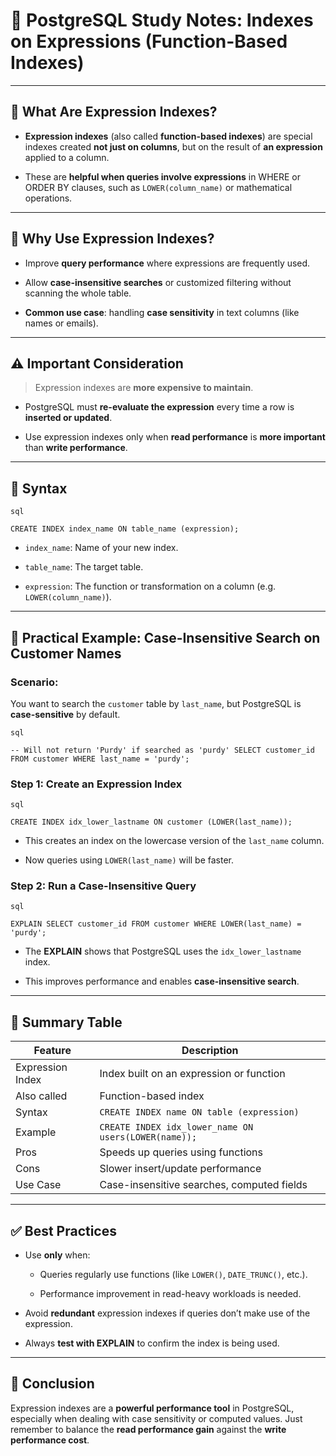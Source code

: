# 📘 PostgreSQL Study Notes: **Indexes on Expressions (Function-Based Indexes)**

---

## 🧠 What Are Expression Indexes?

- **Expression indexes** (also called **function-based indexes**) are special indexes created **not just on columns**, but on the result of **an expression** applied to a column.
    
- These are **helpful when queries involve expressions** in WHERE or ORDER BY clauses, such as `LOWER(column_name)` or mathematical operations.
    

---

## 🧰 Why Use Expression Indexes?

- Improve **query performance** where expressions are frequently used.
    
- Allow **case-insensitive searches** or customized filtering without scanning the whole table.
    
- **Common use case**: handling **case sensitivity** in text columns (like names or emails).
    

---

## ⚠️ Important Consideration

> Expression indexes are **more expensive to maintain**.

- PostgreSQL must **re-evaluate the expression** every time a row is **inserted or updated**.
    
- Use expression indexes only when **read performance** is **more important** than **write performance**.
    

---

## 📐 Syntax
	
	sql
	
`CREATE INDEX index_name ON table_name (expression);`

- `index_name`: Name of your new index.
    
- `table_name`: The target table.
    
- `expression`: The function or transformation on a column (e.g. `LOWER(column_name)`).
    

---

## 🧪 Practical Example: Case-Insensitive Search on Customer Names

### Scenario:

You want to search the `customer` table by `last_name`, but PostgreSQL is **case-sensitive** by default.
	
	sql
	
`-- Will not return 'Purdy' if searched as 'purdy' SELECT customer_id FROM customer WHERE last_name = 'purdy';`

### Step 1: Create an Expression Index
	
	sql
	
`CREATE INDEX idx_lower_lastname ON customer (LOWER(last_name));`

- This creates an index on the lowercase version of the `last_name` column.
    
- Now queries using `LOWER(last_name)` will be faster.
    

### Step 2: Run a Case-Insensitive Query
	
	sql
	
`EXPLAIN SELECT customer_id FROM customer WHERE LOWER(last_name) = 'purdy';`

- The **EXPLAIN** shows that PostgreSQL uses the `idx_lower_lastname` index.
    
- This improves performance and enables **case-insensitive search**.
    

---

## 🧭 Summary Table

|Feature|Description|
|---|---|
|Expression Index|Index built on an expression or function|
|Also called|Function-based index|
|Syntax|`CREATE INDEX name ON table (expression)`|
|Example|`CREATE INDEX idx_lower_name ON users(LOWER(name));`|
|Pros|Speeds up queries using functions|
|Cons|Slower insert/update performance|
|Use Case|Case-insensitive searches, computed fields|

---

## ✅ Best Practices

- Use **only** when:
    
    - Queries regularly use functions (like `LOWER()`, `DATE_TRUNC()`, etc.).
        
    - Performance improvement in read-heavy workloads is needed.
        
- Avoid **redundant** expression indexes if queries don’t make use of the expression.
    
- Always **test with EXPLAIN** to confirm the index is being used.
    

---

## 👋 Conclusion

Expression indexes are a **powerful performance tool** in PostgreSQL, especially when dealing with case sensitivity or computed values. Just remember to balance the **read performance gain** against the **write performance cost**.